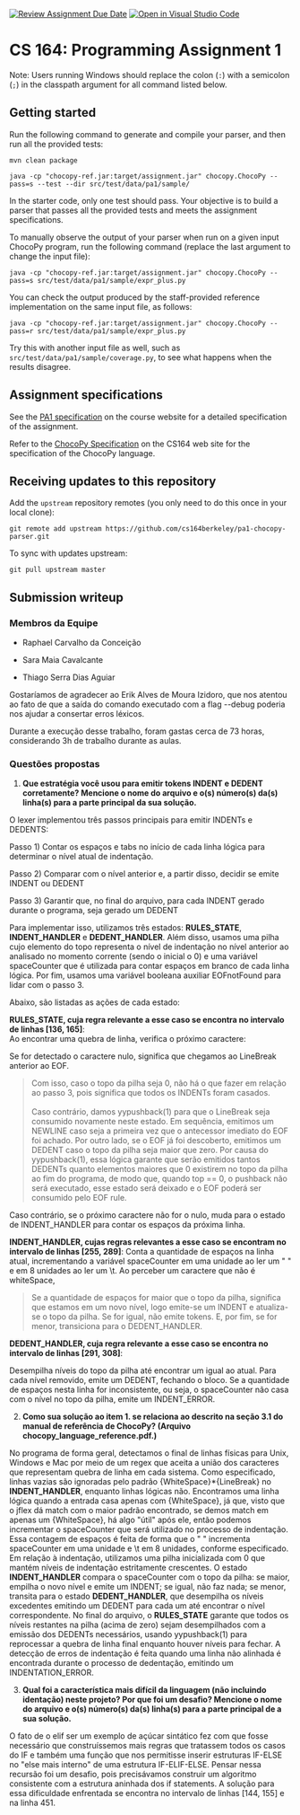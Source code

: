 [![Review Assignment Due Date](https://classroom.github.com/assets/deadline-readme-button-22041afd0340ce965d47ae6ef1cefeee28c7c493a6346c4f15d667ab976d596c.svg)](https://classroom.github.com/a/4nHL7_6-)
[![Open in Visual Studio Code](https://classroom.github.com/assets/open-in-vscode-2e0aaae1b6195c2367325f4f02e2d04e9abb55f0b24a779b69b11b9e10269abc.svg)](https://classroom.github.com/online_ide?assignment_repo_id=18893933&assignment_repo_type=AssignmentRepo)
# CS 164: Programming Assignment 1

[PA1 Specification]: https://drive.google.com/open?id=1oYcJ5iv7Wt8oZNS1bEfswAklbMxDtwqB
[ChocoPy Specification]: https://drive.google.com/file/d/1mrgrUFHMdcqhBYzXHG24VcIiSrymR6wt

Note: Users running Windows should replace the colon (`:`) with a semicolon (`;`) in the classpath argument for all command listed below.

## Getting started

Run the following command to generate and compile your parser, and then run all the provided tests:

    mvn clean package

    java -cp "chocopy-ref.jar:target/assignment.jar" chocopy.ChocoPy --pass=s --test --dir src/test/data/pa1/sample/

In the starter code, only one test should pass. Your objective is to build a parser that passes all the provided tests and meets the assignment specifications.

To manually observe the output of your parser when run on a given input ChocoPy program, run the following command (replace the last argument to change the input file):

    java -cp "chocopy-ref.jar:target/assignment.jar" chocopy.ChocoPy --pass=s src/test/data/pa1/sample/expr_plus.py

You can check the output produced by the staff-provided reference implementation on the same input file, as follows:

    java -cp "chocopy-ref.jar:target/assignment.jar" chocopy.ChocoPy --pass=r src/test/data/pa1/sample/expr_plus.py

Try this with another input file as well, such as `src/test/data/pa1/sample/coverage.py`, to see what happens when the results disagree.

## Assignment specifications

See the [PA1 specification][] on the course
website for a detailed specification of the assignment.

Refer to the [ChocoPy Specification][] on the CS164 web site
for the specification of the ChocoPy language. 

## Receiving updates to this repository

Add the `upstream` repository remotes (you only need to do this once in your local clone):

    git remote add upstream https://github.com/cs164berkeley/pa1-chocopy-parser.git

To sync with updates upstream:

    git pull upstream master


## Submission writeup

### Membros da Equipe


- Raphael Carvalho da Conceição

- Sara Maia Cavalcante

- Thiago Serra Dias Aguiar


Gostaríamos de agradecer ao Erik Alves de Moura Izidoro, que nos atentou ao fato de que a saída do comando executado com a flag --debug poderia nos ajudar a consertar erros léxicos.

Durante a execução desse trabalho, foram gastas cerca de 73 horas, considerando 3h de trabalho durante as aulas.

### Questões propostas


1) **Que estratégia você usou para emitir tokens INDENT e DEDENT corretamente? Mencione o nome do arquivo e o(s) número(s) da(s) linha(s) para a parte principal da sua solução.**

O lexer implementou três passos principais para emitir INDENTs e DEDENTS: 

Passo 1) Contar os espaços e tabs no início de cada linha lógica para determinar o nível atual de indentação.

Passo 2) Comparar com o nível anterior e, a partir disso, decidir se emite INDENT ou DEDENT

Passo 3) Garantir que, no final do arquivo, para cada INDENT gerado durante o programa, seja gerado um DEDENT

Para implementar isso, utilizamos três estados: **RULES_STATE**, **INDENT_HANDLER** e **DEDENT_HANDLER**. Além disso, usamos uma pilha cujo elemento do topo representa o nível de indentação no nível anterior ao analisado no momento corrente (sendo o inicial o 0) e uma variável spaceCounter que é utilizada para contar espaços em branco de cada linha lógica. Por fim, usamos uma variável booleana auxiliar EOFnotFound para lidar com o passo 3.

Abaixo, são listadas as ações de cada estado:

**RULES_STATE, cuja regra relevante a esse caso se encontra no intervalo de linhas [136, 165]**:  
Ao encontrar uma quebra de linha, verifica o próximo caractere:

Se for detectado o caractere nulo, significa que chegamos ao LineBreak anterior ao EOF.
<blockquote>
    Com isso, caso o topo da pilha seja 0, não há o que fazer em relação ao passo 3, pois significa que todos os INDENTs foram casados.<br><br>
    Caso contrário, damos yypushback(1) para que o LineBreak seja consumido novamente neste estado. Em sequência, emitimos um NEWLINE caso seja a primeira vez que o antecessor imediato do EOF foi achado. Por outro lado, se o EOF já foi descoberto, emitimos um DEDENT caso o topo da pilha seja maior que zero. Por causa do yypushback(1), essa lógica garante que serão emitidos tantos DEDENTs quanto elementos  maiores que 0 existirem no topo da pilha ao fim do programa, de modo que, quando top == 0, o pushback não será executado, esse estado será deixado e o EOF poderá ser consumido pelo EOF rule.
</blockquote>
Caso contrário, se o próximo caractere não for o nulo, muda para o estado de INDENT_HANDLER para contar os espaços da próxima linha.

<br>

**INDENT_HANDLER, cujas regras relevantes a esse caso se encontram no intervalo de linhas [255, 289]**: 
Conta a quantidade de espaços na linha atual, incrementando a variável spaceCounter em uma unidade ao ler um " " e em 8 unidades ao ler um \t.
Ao perceber um caractere que não é whiteSpace, 
<blockquote>
Se a quantidade de espaços for maior que o topo da pilha, significa que estamos em um novo nível, logo emite-se um INDENT e atualiza-se o topo da pilha.
Se for igual, não emite tokens.
E, por fim, se for menor, transiciona para o DEDENT_HANDLER.
</blockquote>

**DEDENT_HANDLER, cuja regra relevante a esse caso se encontra no intervalo de linhas [291, 308]**:

Desempilha níveis do topo da pilha até encontrar um igual ao atual.
Para cada nível removido, emite um DEDENT, fechando o bloco.
Se a quantidade de espaços nesta linha for inconsistente, ou seja, o spaceCounter não casa com o nível no topo da pilha, emite um INDENT_ERROR.


2) **Como sua solução ao item 1. se relaciona ao descrito na seção 3.1 do manual de referência de ChocoPy? (Arquivo chocopy_language_reference.pdf.)**

No programa de forma geral, detectamos o final de linhas físicas para Unix, Windows e Mac por meio de um regex que aceita a união dos caracteres que representam quebra de linha em cada sistema. Como especificado, linhas vazias são ignoradas pelo padrão {WhiteSpace}*{LineBreak} no **INDENT_HANDLER**, enquanto linhas lógicas não.
Encontramos uma linha lógica quando a entrada casa apenas com {WhiteSpace}, já que, visto que o jflex dá match com o maior padrão encontrado, se demos match em apenas um {WhiteSpace}, há algo "útil" após ele, então podemos incrementar o spaceCounter que será utilizado no processo de indentação. Essa contagem de espaços é feita de forma que o " " incrementa spaceCounter em uma unidade e \t em 8 unidades, conforme especificado. Em relação à indentação, utilizamos uma pilha inicializada com 0 que mantém níveis de indentação estritamente crescentes. O estado **INDENT_HANDLER** compara o spaceCounter com o topo da pilha: se maior, empilha o novo nível e emite um INDENT; se igual, não faz nada; se menor, transita para o estado **DEDENT_HANDLER**, que desempilha os níveis excedentes emitindo um DEDENT para cada um até encontrar o nível correspondente. No final do arquivo, o **RULES_STATE** garante que todos os níveis restantes na pilha (acima de zero) sejam desempilhados com a emissão dos DEDENTs necessários, usando yypushback(1) para reprocessar a quebra de linha final enquanto houver níveis para fechar. A detecção de erros de indentação é feita quando uma linha não alinhada é encontrada durante o processo de dedentação, emitindo um INDENTATION_ERROR. 


3) **Qual foi a característica mais difícil da linguagem (não incluindo identação) neste projeto? Por que foi um desafio? Mencione o nome do arquivo e o(s) número(s) da(s) linha(s) para a parte principal de a sua solução.**

O fato de o elif ser um exemplo de açúcar sintático fez com que fosse necessário que construíssemos mais regras que tratassem todos os casos do IF e também uma função que nos permitisse inserir estruturas IF-ELSE no "else mais interno" de uma estrutura IF-ELIF-ELSE. Pensar nessa recursão foi um desafio, pois precisávamos construir um algoritmo consistente com a estrutura aninhada dos if statements. A solução para essa dificuldade enfrentada se encontra no intervalo de linhas [144, 155] e na linha 451.
